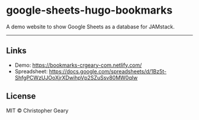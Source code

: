 # google-sheets-hugo-bookmarks

A demo website to show Google Sheets as a database for JAMstack.

* * *

## Links

* Demo: https://bookmarks-crgeary-com.netlify.com/
* Spreadsheet: https://docs.google.com/spreadsheets/d/1Bz5t-ShfgPCWzUJOoXjrXDwihpVp2SZuSsv80MW0qIw

## License

MIT © Christopher Geary
